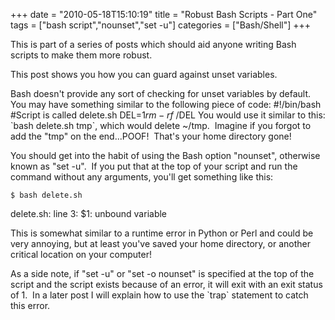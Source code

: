 +++
date = "2010-05-18T15:10:19"
title = "Robust Bash Scripts - Part One"
tags = ["bash script","nounset","set -u"]
categories = ["Bash/Shell"]
+++

This is part of a series of posts which should aid anyone writing Bash scripts to make them more robust. 
 
This post shows you how you can guard against unset variables. 
 
Bash doesn't provide any sort of checking for unset variables by default.  You may have something similar to the following piece of code: 
	#!/bin/bash
#Script is called delete.sh
DEL=$1
rm -rf ~/$DEL 
You would use it similar to this: \`bash delete.sh tmp\`, which would delete ~/tmp.  Imagine if you forgot to add the "tmp" on the end...POOF!  That's your home directory gone! 
 
You should get into the habit of using the Bash option "nounset", otherwise known as "set -u".  If you put that at the top of your script and run the command without any arguments, you'll get something like this: 
 
	$ bash delete.sh
delete.sh: line 3: $1: unbound variable 
 
This is somewhat similar to a runtime error in Python or Perl and could be very annoying, but at least you've saved your home directory, or another critical location on your computer! 
 
As a side note, if "set -u" or "set -o nounset" is specified at the top of the script and the script exists because of an error, it will exit with an exit status of 1.  In a later post I will explain how to use the \`trap\` statement to catch this error.
